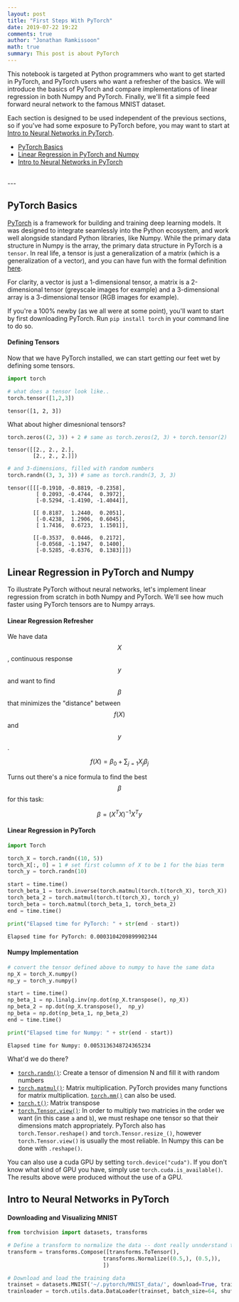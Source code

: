 ```yaml
---
layout: post
title: "First Steps With PyTorch"
date: 2019-07-22 19:22
comments: true
author: "Jonathan Ramkissoon"
math: true
summary: This post is about PyTorch
---
```


This notebook is targeted at Python programmers who want to get started in
PyTorch, and PyTorch users who want a refresher of the basics. We will introduce the basics of PyTorch and compare implementations of linear regression in both Numpy and PyTorch. Finally, we'll fit a simple feed forward neural network to the famous MNIST dataset.

Each section is designed to be used independent of the previous sections, so if you've had some exposure to PyTorch before, you may want to start at [Intro to Neural Networks in PyTorch](#intro-to-neural-networks-in-pytorch).

- [PyTorch Basics](#pytorch-basics)
- [Linear Regression in PyTorch and Numpy](#linear-regression-in-pytorch-and-numpy)
- [Intro to Neural Networks in PyTorch](#intro-to-neural-networks-in-pytorch)

<br>
---


## PyTorch Basics

[PyTorch](http://pytorch.org/) is a framework for building and training deep learning models. It was designed to integrate seamlessly into the Python ecosystem, and work well alongside standard Python libraries, like Numpy. While the primary data structure in Numpy is the array, the primary data structure in PyTorch is a `tensor`. In real life, a tensor is just a generalization of a matrix (which is a generalization of a vector), and you can have fun with the formal definition [here](http://mathworld.wolfram.com/Tensor.html).

For clarity, a vector is just a 1-dimensional tensor, a matrix is a 2-dimensional tensor (greyscale images for example) and a 3-dimensional array is a 3-dimensional tensor (RGB images for example).

If you're a 100% newby (as we all were at some point), you'll want to start by first downloading PyTorch. Run `pip install torch` in your command line to do so.

#### Defining Tensors

Now that we have PyTorch installed, we can start getting our feet wet by defining
some tensors.

```python
import torch

# what does a tensor look like..
torch.tensor([1,2,3])
```

```Text
tensor([1, 2, 3])
```

What about higher dimesnional tensors?

```python
torch.zeros((2, 3)) + 2 # same as torch.zeros(2, 3) + torch.tensor(2)
```

```Text
tensor([[2., 2., 2.],
        [2., 2., 2.]])
```

```python
# and 3-dimensions, filled with random numbers
torch.randn((3, 3, 3)) # same as torch.randn(3, 3, 3)
```

```Text
tensor([[[-0.1910, -0.8819, -0.2358],
         [ 0.2093, -0.4744,  0.3972],
         [-0.5294, -1.4190, -1.4044]],

        [[ 0.8187,  1.2440,  0.2051],
         [-0.4238,  1.2906,  0.6045],
         [ 1.7416,  0.6723,  1.1501]],

        [[-0.3537,  0.0446,  0.2172],
         [-0.0568, -1.1947,  0.1400],
         [-0.5285, -0.6376,  0.1383]]])
```

## Linear Regression in PyTorch and Numpy

To illustrate PyTorch without neural networks, let's implement linear regression from scratch in both Numpy and PyTorch. We'll see how much faster using PyTorch tensors are to Numpy arrays.

#### Linear Regression Refresher

We have data $$X$$, continuous response $$y$$ and want to find $$\beta$$ that minimizes the "distance" between $$f(X)$$ and $$y$$.

$$
f(X) = \beta_0 + \sum_{j=1}X_j \beta_j
$$

Turns out there's a nice formula to find the best $$\beta$$ for this task:

$$
\beta = (X^{T}X)^{-1}X^{T}y
$$

#### Linear Regression in PyTorch

```python
import Torch

torch_X = torch.randn((10, 5))
torch_X[:, 0] = 1 # set first columnn of X to be 1 for the bias term
torch_y = torch.randn(10)

start = time.time()
torch_beta_1 = torch.inverse(torch.matmul(torch.t(torch_X), torch_X))
torch_beta_2 = torch.matmul(torch.t(torch_X), torch_y)
torch_beta = torch.matmul(torch_beta_1, torch_beta_2)
end = time.time()

print("Elapsed time for PyTorch: " + str(end - start))
```

```Text
Elapsed time for PyTorch: 0.0003104209899902344
```

#### Numpy Implementation

```python
# convert the tensor defined above to numpy to have the same data
np_X = torch_X.numpy()
np_y = torch_y.numpy()

start = time.time()
np_beta_1 = np.linalg.inv(np.dot(np_X.transpose(), np_X))
np_beta_2 = np.dot(np_X.transpose(),  np_y)
np_beta = np.dot(np_beta_1, np_beta_2)
end = time.time()

print("Elapsed time for Numpy: " + str(end - start))
```

```Text
Elapsed time for Numpy: 0.0053136348724365234
```

What'd we do there?

- [`torch.randn()`](https://pytorch.org/docs/stable/torch.html#torch.randn): Create a tensor of dimension N and fill it with random numbers
- [`torch.matmul()`](https://pytorch.org/docs/stable/torch.html#torch.matmul): Matrix multiplication. PyTorch provides many functions for matrix multiplication. [`torch.mm()`](https://pytorch.org/docs/stable/torch.html#torch.matmul) can also be used.
- [`torch.t()`](https://pytorch.org/docs/stable/torch.html#torch.t): Matrix transpose
- [`torch.Tensor.view()`](https://pytorch.org/docs/stable/tensors.html#torch.Tensor.view): In order to multiply two matricies in the order we want (in this case `a` and `b`), we must reshape one tensor so that their dimensions match appropriately. PyTorch also has `torch.Tensor.reshape()` and `torch.Tensor.resize_()`, however `torch.Tensor.view()` is usually the most reliable. In Numpy this can be done with `.reshape()`.


You can also use a cuda GPU by setting `torch.device("cuda")`. If you don't know what kind of GPU you have, simply use `torch.cuda.is_available()`. The results above were produced without the use of a GPU.

## Intro to Neural Networks in PyTorch

#### Downloading and Visualizing MNIST

```python
from torchvision import datasets, transforms

# Define a transform to normalize the data -- dont really unnderstand this part
transform = transforms.Compose([transforms.ToTensor(),
                              transforms.Normalize((0.5,), (0.5,)),
                              ])

# Download and load the training data
trainset = datasets.MNIST('~/.pytorch/MNIST_data/', download=True, train=True,          transform=transform)
trainloader = torch.utils.data.DataLoader(trainset, batch_size=64, shuffle=True)
```
